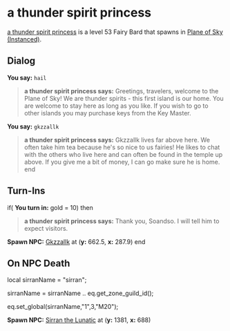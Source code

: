 # a thunder spirit princess



[a thunder spirit princess](/npc/71032) is a level 53 Fairy Bard that spawns in [Plane of Sky (Instanced)](/zone/1071).





## Dialog

**You say:** `hail`



>**a thunder spirit princess says:** Greetings, travelers, welcome to the Plane of Sky! We are thunder spirits - this first island is our home. You are welcome to stay here as long as you like. If you wish to go to other islands you may purchase keys from the Key Master.

**You say:** `gkzzallk`



>**a thunder spirit princess says:** Gkzzallk lives far above here. We often take him tea because he's so nice to us fairies! He likes to chat with the others who live here and can often be found in the temple up above. If you give me a bit of money, I can go make sure he is home.
end



## Turn-Ins



if( **You turn in:** gold = 10) then


>**a thunder spirit princess says:** Thank you, Soandso. I will tell him to expect visitors.


**Spawn NPC:**  [Gkzzallk](/npc/71073) at (**y:** 662.5, **x:** 287.9)
end



## On NPC Death

local sirranName = "sirran";

sirranName = sirranName .. eq.get_zone_guild_id();

eq.set_global(sirranName,"1",3,"M20");

**Spawn NPC:**  [Sirran the Lunatic](/npc/71058) at (**y:** 1381, **x:** 688)




